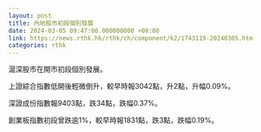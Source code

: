 ```yaml
---
layout: post
title: 內地股市初段個別發展
date: 2024-03-05 09:47:00.000000000 +08:00
link: https://news.rthk.hk/rthk/ch/component/k2/1743119-20240305.htm
categories: rthk
---
```


滬深股市在開市初段個別發展。

上證綜合指數低開後輕微倒升，較早時報3042點，升2點，升幅0.09%。

深證成份指數報9403點，跌34點，跌幅0.37%。

創業板指數初段曾跌逾1%，較早時報1831點，跌3點，跌幅0.19%。
